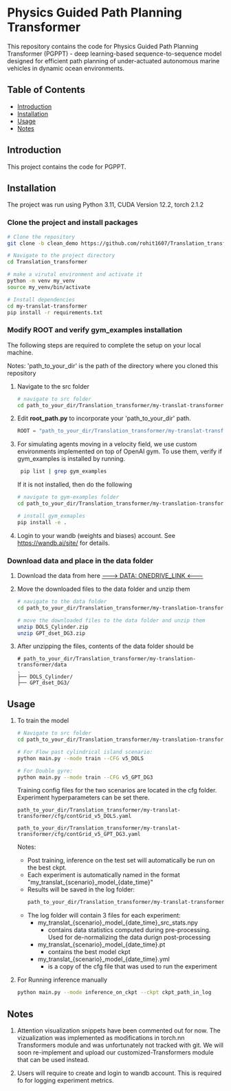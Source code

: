 # Physics Guided Path Planning Transformer

This repository contains the code for Physics Guided Path Planning Transformer (PGPPT)  - deep learning-based sequence-to-sequence model designed for efficient path planning of under-actuated autonomous marine vehicles in dynamic ocean environments. 


## Table of Contents

- [Introduction](#introduction)
- [Installation](#installation)
- [Usage](#usage)
- [Notes](#Notes)

## Introduction

This project contains the code for PGPPT.

## Installation
The project was run using Python 3.11, CUDA Version 12.2, torch 2.1.2

### Clone the project and install packages
```bash
# Clone the repository
git clone -b clean_demo https://github.com/rohit1607/Translation_transformer.git

# Navigate to the project directory
cd Translation_transformer

# make a virutal environment and activate it
python -m venv my_venv
source my_venv/bin/activate

# Install dependencies
cd my-translat-transformer
pip install -r requirements.txt
```

### Modify ROOT and verify gym_examples installation

The following steps are required to complete the setup on your local machine.

Notes: 'path_to_your_dir' is the path of the directory where you cloned this repository

1. Navigate to the src folder

    ```bash
    # navigate to src folder
    cd path_to_your_dir/Translation_transformer/my-translat-transformer/src
    ```
2. Edit **root_path.py** to incorporate your 'path_to_your_dir' path.
    ```python
    ROOT = "path_to_your_dir/Translation_transformer/my-translat-transformer"
    ```
3. For simulating agents moving in a velocity field, we use custom environments implemented on top of OpenAI gym. To use them, verify if gym_examples is installed by running. 
    ```bash
     pip list | grep gym_examples
    ```
    If it is not installed, then do the following
    ```bash
    # navigate to gym-examples folder
    cd path_to_your_dir/Translation_transformer/my-translation-transformer/gym-examples

    # install gym_exmaples
    pip install -e .
    ```
4. Login to your wandb (weights and biases) account. See https://wandb.ai/site/ for details.

### Download data and place in the data folder
1. Download the data from here [---> DATA: ONEDRIVE_LINK <---](https://indianinstituteofscience-my.sharepoint.com/:f:/g/personal/deepakns_iisc_ac_in/EgIYYl6AYY1EgDGMNbJz8GsB7FhlnnRXILBJ3y_JmSwg5Q?e=AtMf91) 

2. Move the downloaded files to the data folder and unzip them
    ```bash
    # navigate to the data folder
    cd path_to_your_dir/Translation_transformer/my-translation-transformer/data

    # move the downloaded files to the data folder and unzip them
    unzip DOLS_Cylinder.zip
    unzip GPT_dset_DG3.zip
    ```
2. After unzipping the files, contents of the data folder should be
    ```
    # path_to_your_dir/Translation_transformer/my-translation-transformer/data
    .
    ├── DOLS_Cylinder/
    ├── GPT_dset_DG3/
    ```


## Usage
1. To train the model
    ```bash
    # Navigate to src folder
    cd path_to_your_dir/Translation_transformer/my-translation-transformer/src

    # For Flow past cylindrical island scenario:
    python main.py --mode train --CFG v5_DOLS

    # For Double gyre:
    python main.py --mode train --CFG v5_GPT_DG3 
    ```
    
    Training config files for the two scenarios are located in the cfg folder.
    Experiment hyperparameters can be set there.
    ```
    path_to_your_dir/Translation_transformer/my-translat-transformer/cfg/contGrid_v5_DOLS.yaml

    path_to_your_dir/Translation_transformer/my-translat-transformer/cfg/contGrid_v5_GPT_DG3.yaml
    ```
    
    Notes:
    
    - Post training, inference on the test set will automatically be run on the best ckpt.
    - Each experiment is automatically named in the format "my_translat_{scenario}\_model\_{date_time}"
    - Results will be saved in the log folder:
        ```bash
        path_to_your_dir/Translation_transformer/my-translat-transformer/log
        ```
    - The log folder will contain 3 files for each experiment:
        - my_translat_{scenario}\_model\_{date_time}_src_stats.npy 
            - contains data statistics computed during pre-processing. Used for de-normalizing the data durign post-processing
        - my_translat_{scenario}\_model\_{date_time}.pt
            - contains the best model ckpt
        - my_translat_{scenario}\_model\_{date_time}.yml
            - is a copy of the cfg file that was used to run the experiment

2. For Running inference manually
    ```bash
    python main.py --mode inference_on_ckpt --ckpt ckpt_path_in_log
    ```

## Notes

1. Attention visualization snippets have been commented out for now. The vizualization was implemented as modifications in torch.nn Transformers module and was unfortunately not tracked with git. We will soon re-implement and upload our customized-Transformers module that can be used instead.

2. Users will require to create and login to wandb account. This is required fo
for logging experiment metrics.

